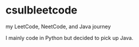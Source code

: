 # csulbleetcode
my LeetCode, NeetCode, and Java journey

I mainly code in Python but decided to pick up Java.
